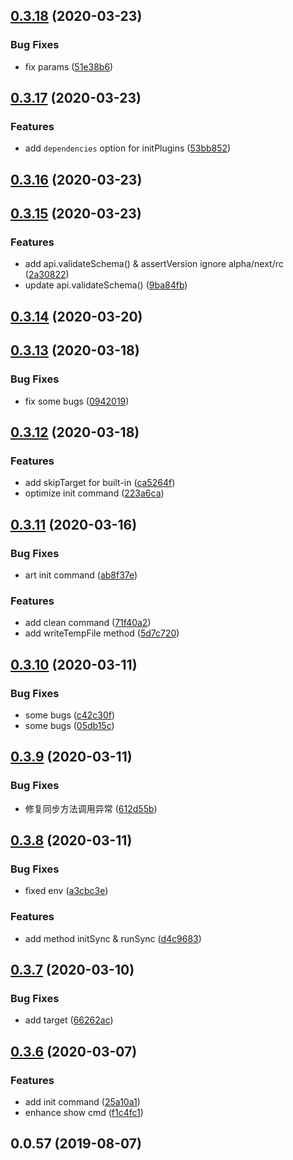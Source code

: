 ## [0.3.18](https://github.com/MicroAppJS/core/compare/v0.3.17...v0.3.18) (2020-03-23)


### Bug Fixes

* fix params ([51e38b6](https://github.com/MicroAppJS/core/commit/51e38b6ab1ad45071ec85a2a9af0f4d2b1ed18ef))

## [0.3.17](https://github.com/MicroAppJS/core/compare/v0.3.16...v0.3.17) (2020-03-23)


### Features

* add `dependencies` option for initPlugins ([53bb852](https://github.com/MicroAppJS/core/commit/53bb852c7124508b98c7694495d40969a8cd7d97))

## [0.3.16](https://github.com/MicroAppJS/core/compare/v0.3.15...v0.3.16) (2020-03-23)

## [0.3.15](https://github.com/MicroAppJS/core/compare/v0.3.14...v0.3.15) (2020-03-23)


### Features

* add api.validateSchema() & assertVersion ignore alpha/next/rc ([2a30822](https://github.com/MicroAppJS/core/commit/2a30822deed1a7487a966d0e1c75af93654fc266))
* update api.validateSchema() ([9ba84fb](https://github.com/MicroAppJS/core/commit/9ba84fb0e0a4dcf178c75ea3d4f3718231a75a43))

## [0.3.14](https://github.com/MicroAppJS/core/compare/v0.3.13...v0.3.14) (2020-03-20)

## [0.3.13](https://github.com/MicroAppJS/core/compare/v0.3.12...v0.3.13) (2020-03-18)


### Bug Fixes

* fix some bugs ([0942019](https://github.com/MicroAppJS/core/commit/0942019a0e9247fa5fa884fa340be6039cf13719))

## [0.3.12](https://github.com/MicroAppJS/core/compare/v0.3.11...v0.3.12) (2020-03-18)


### Features

* add skipTarget for built-in ([ca5264f](https://github.com/MicroAppJS/core/commit/ca5264fcd389348d1123fffad4ff05deef321a28))
* optimize init command ([223a6ca](https://github.com/MicroAppJS/core/commit/223a6ca6ed780c67cfdc8cca67201576dda9a8e5))

## [0.3.11](https://github.com/MicroAppJS/core/compare/v0.3.10...v0.3.11) (2020-03-16)


### Bug Fixes

* art init command ([ab8f37e](https://github.com/MicroAppJS/core/commit/ab8f37ef4d46b5ea0d5442bc34b8e60847c7406a))


### Features

* add clean command ([71f40a2](https://github.com/MicroAppJS/core/commit/71f40a2afb1d93e6961b946fa0f2542984809b69))
* add writeTempFile method ([5d7c720](https://github.com/MicroAppJS/core/commit/5d7c720a700e571fa1208d763db6c9ac0058f0b2))

## [0.3.10](https://github.com/MicroAppJS/core/compare/v0.3.9...v0.3.10) (2020-03-11)


### Bug Fixes

* some bugs ([c42c30f](https://github.com/MicroAppJS/core/commit/c42c30f2c76a446408411c1ad5f6dccad036139d))
* some bugs ([05db15c](https://github.com/MicroAppJS/core/commit/05db15c4d10fd5304183095793901292a66cd096))

## [0.3.9](https://github.com/MicroAppJS/core/compare/v0.3.8...v0.3.9) (2020-03-11)


### Bug Fixes

* 修复同步方法调用异常 ([612d55b](https://github.com/MicroAppJS/core/commit/612d55bdb771ee5f39ee97982f16f128a750875e))

## [0.3.8](https://github.com/MicroAppJS/core/compare/v0.3.7...v0.3.8) (2020-03-11)


### Bug Fixes

* fixed env ([a3cbc3e](https://github.com/MicroAppJS/core/commit/a3cbc3e207d6973f7be9375f026a56b159dcc9ba))


### Features

* add method initSync & runSync ([d4c9683](https://github.com/MicroAppJS/core/commit/d4c9683479d2e71e9b1739c5cf4f588659610885))

## [0.3.7](https://github.com/MicroAppJS/core/compare/v0.3.6...v0.3.7) (2020-03-10)


### Bug Fixes

* add target ([66262ac](https://github.com/MicroAppJS/core/commit/66262ac9a1411133758dfcc4f43b8613734a88f6))

## [0.3.6](https://github.com/MicroAppJS/core/compare/v0.0.57...v0.3.6) (2020-03-07)


### Features

* add init command ([25a10a1](https://github.com/MicroAppJS/core/commit/25a10a1cfef205c335dd9376458e3790e0a6de9e))
* enhance show cmd ([f1c4fc1](https://github.com/MicroAppJS/core/commit/f1c4fc16005d9d795ad7bfbf68d2dee96871ebba))



## 0.0.57 (2019-08-07)

